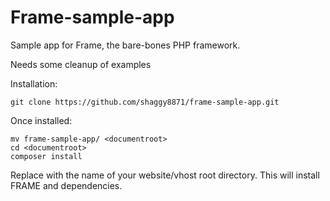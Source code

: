 Frame-sample-app
================

Sample app for Frame, the bare-bones PHP framework.

Needs some cleanup of examples

Installation:
```
git clone https://github.com/shaggy8871/frame-sample-app.git
```

Once installed:

```
mv frame-sample-app/ <documentroot>
cd <documentroot>
composer install
```

Replace <documentroot> with the name of your website/vhost root directory. This will install FRAME and dependencies.
